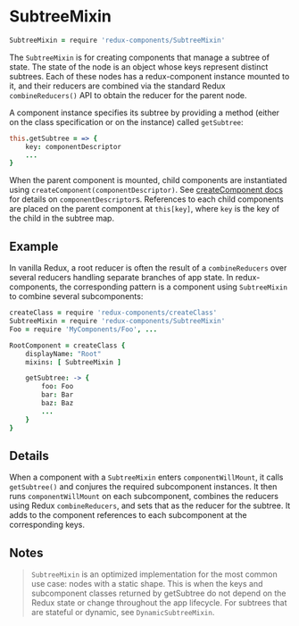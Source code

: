 # SubtreeMixin
```coffeescript
SubtreeMixin = require 'redux-components/SubtreeMixin'
```

The `SubtreeMixin` is for creating components that manage a subtree of state. The state of the node is an object whose keys represent distinct subtrees. Each of these nodes has a redux-component instance mounted to it, and their reducers are combined via the standard Redux `combineReducers()` API to obtain the reducer for the parent node.

A component instance specifies its subtree by providing a method (either on the class specification or on the instance) called `getSubtree`:
```coffeescript
this.getSubtree = => {
	key: componentDescriptor
	...
}
```

When the parent component is mounted, child components are instantiated using `createComponent(componentDescriptor)`. See [createComponent docs](createComponent.md) for details on `componentDescriptor`s. References to each child components are placed on the parent component at `this[key]`, where `key` is the key of the child in the subtree map.

## Example

In vanilla Redux, a root reducer is often the result of a `combineReducers` over several reducers handling separate branches of app state. In redux-components, the corresponding pattern is a component using `SubtreeMixin` to combine several subcomponents:

```coffeescript
createClass = require 'redux-components/createClass'
SubtreeMixin = require 'redux-components/SubtreeMixin'
Foo = require 'MyComponents/Foo', ...

RootComponent = createClass {
	displayName: "Root"
	mixins: [ SubtreeMixin ]

	getSubtree: -> {
		foo: Foo
		bar: Bar
		baz: Baz
		...
	}
}
```

## Details

When a component with a `SubtreeMixin` enters `componentWillMount`, it calls `getSubtree()` and conjures the required subcomponent instances. It then runs `componentWillMount` on each subcomponent, combines the reducers using Redux `combineReducers`, and sets that as the reducer for the subtree. It adds to the component references to each subcomponent at the corresponding keys.

## Notes

> `SubtreeMixin` is an optimized implementation for the most common use case: nodes with a static shape. This is when the keys and subcomponent classes returned by getSubtree do not depend on the Redux state or change throughout the app lifecycle. For subtrees that are stateful or dynamic, see `DynamicSubtreeMixin`.
